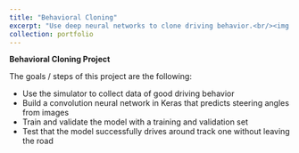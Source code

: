 ```yaml
---
title: "Behavioral Cloning"
excerpt: "Use deep neural networks to clone driving behavior.<br/><img src='/images/portfolio/behavior-clone/clone.gif'>"
collection: portfolio
---
```




**Behavioral Cloning Project**

The goals / steps of this project are the following:

- Use the simulator to collect data of good driving behavior
- Build a convolution neural network in Keras that predicts steering angles from images
- Train and validate the model with a training and validation set
- Test that the model successfully drives around track one without leaving the road